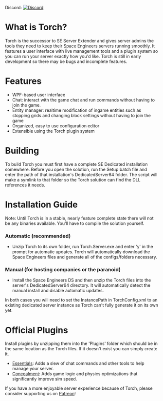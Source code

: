 Discord: [![Discord](https://discordapp.com/api/guilds/230191591640268800/widget.png)](https://discord.gg/8uHZykr)

# What is Torch?
Torch is the successor to SE Server Extender and gives server admins the tools they need to keep their Space Engineers servers running smoothly. It features a user interface with live management tools and a plugin system so you can run your server exactly how you'd like. Torch is still in early development so there may be bugs and incomplete features.

# Features
* WPF-based user interface
* Chat: interact with the game chat and run commands without having to join the game.
* Entity manager: realtime modification of ingame entities such as stopping grids and changing block settings without having to join the game
* Organized, easy to use configuration editor
* Extensible using the Torch plugin system

# Building
To build Torch you must first have a complete SE Dedicated installation somewhere. Before you open the solution, run the Setup batch file and enter the path of that installation's DedicatedServer64 folder. The script will make a symlink to that folder so the Torch solution can find the DLL references it needs.

# Installation Guide
Note: Until Torch is in a stable, nearly feature complete state there will not be any binaries available. You'll have to compile the solution yourself.

### Automatic (recommended)
* Unzip Torch to its own folder, run Torch.Server.exe and enter 'y' in the prompt for automatic updates. Torch will automatically download the Space Engineers files and generate all of the configs/folders necessary.

### Manual (for hosting companies or the paranoid)
* Install the Space Engineers DS and then unzip the Torch files into the server's DedicatedServer64 directory. It will automatically detect the manual install and disable automatic updates.

In both cases you will need to set the InstancePath in TorchConfig.xml to an existing dedicated server instance as Torch can't fully generate it on its own yet.

# Official Plugins
Install plugins by unzipping them into the 'Plugins' folder which should be in the same location as the Torch files. If it doesn't exist you can simply create it.
* [Essentials](https://github.com/TorchAPI/Essentials): Adds a slew of chat commands and other tools to help manage your server.
* [Concealment](https://github.com/TorchAPI/Concealment): Adds game logic and physics optimizations that significantly improve sim speed.

If you have a more enjoyable server experience because of Torch, please consider supporting us on [Patreon](https://www.patreon.com/bePatron?u=847269)!
